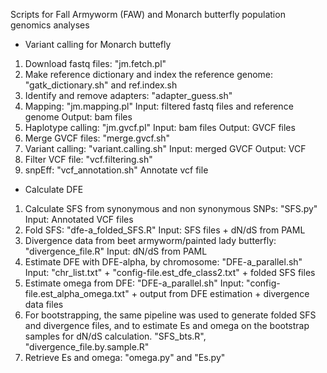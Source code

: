 Scripts for Fall Armyworm (FAW) and Monarch butterfly population genomics analyses

- Variant calling for Monarch buttefly
1) Download fastq files: "jm.fetch.pl"
2) Make reference dictionary and index the reference genome: "gatk_dictionary.sh" and ref.index.sh
3) Identify and remove adapters: "adapter_guess.sh"
4) Mapping: "jm.mapping.pl" 
Input: filtered fastq files and reference genome
Output: bam files
5) Haplotype calling: "jm.gvcf.pl"
Input: bam files
Output: GVCF files
6) Merge GVCF files: "merge.gvcf.sh"
7) Variant calling: "variant.calling.sh"
Input: merged GVCF
Output: VCF 
8) Filter VCF file: "vcf.filtering.sh"
9) snpEff: "vcf_annotation.sh"
Annotate vcf file

- Calculate DFE 
1) Calculate SFS from synonymous and non synonymous SNPs: "SFS.py"
Input: Annotated VCF files
2) Fold SFS: "dfe-a_folded_SFS.R"
Input: SFS files + dN/dS from PAML
3) Divergence data from beet armyworm/painted lady butterfly: "divergence_file.R"
Input: dN/dS from PAML
4) Estimate DFE with DFE-alpha, by chromosome: "DFE-a_parallel.sh"
Input: "chr_list.txt" + "config-file.est_dfe_class2.txt" + folded SFS files
5) Estimate omega from DFE: "DFE-a_parallel.sh"
Input: "config-file.est_alpha_omega.txt" + output from DFE estimation + divergence data files
6) For bootstrapping, the same pipeline was used to generate folded SFS and divergence files, and to estimate Es and omega on the bootstrap samples for dN/dS calculation.
"SFS_bts.R", "divergence_file.by.sample.R"
7) Retrieve Es and omega: "omega.py" and "Es.py"
